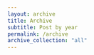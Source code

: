 ```yaml
---
layout: archive
title: Archive
subtitle: Post by year 
permalink: /archive
archive_collection: "all"
---
```


